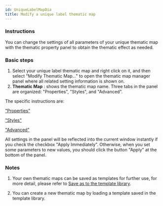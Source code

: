 ```yaml
---
id: UniqueLabelMapDia
title: Modify a unique label thematic map
---  
```


### Instructions

You can change the settings of all parameters of your unique thematic map with
the thematic property panel to obtain the thematic effect as needed.

### Basic steps

1. Select your unique label thematic map and right click on it, and then select "Modify Thematic Map..." to open the thematic map manager panel where all related setting information is shown on.
2. **Thematic Map** : shows the thematic map name. Three tabs in the panel are organized: "Properties", "Styles", and "Advanced".

The specific instructions are:

 ["Properties"](PropertiesDia)

 ["Styles"](UniqueStyleDia)

 ["Advanced"](AdvancedDia)

All settings in the panel will be reflected into the current window instantly
if you check the checkbox "Apply Immediately". Otherwise, when you set some
parameters to new values, you should click the button "Apply" at the bottom of
the panel.

### Notes

1. Your own thematic maps can be saved as templates for further use, for more detail, please refer to [Save as to the template library](../Methods/DTv2_LoadStyleThemeTempl).

2. You can create a new thematic map by loading a template saved in the template library.
